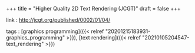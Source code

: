 +++
title = "Higher Quality 2D Text Rendering (JCGT)"
draft = false
+++

link
: <http://jcgt.org/published/0002/01/04/>

tags
: [graphics programming]({{< relref "20201215183931-graphics_programming" >}}), [text rendering]({{< relref "20210105204547-text_rendering" >}})
